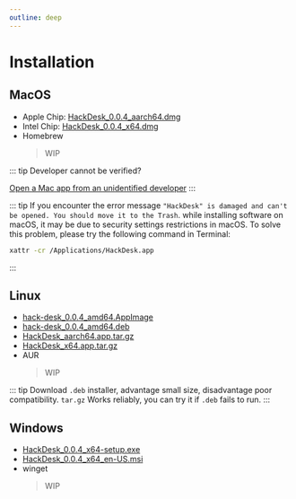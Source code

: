 ```yaml
---
outline: deep
---
```


# Installation

## MacOS

- Apple Chip: [HackDesk_0.0.4_aarch64.dmg](https://github.com/EastSun5566/hackdesk/releases/download/hackdesk-v0.0.4/HackDesk_0.0.4_aarch64.dmg)
- Intel Chip: [HackDesk_0.0.4_x64.dmg](https://github.com/EastSun5566/hackdesk/releases/download/hackdesk-v0.0.4/HackDesk_0.0.4_x64.dmg)
- Homebrew
  > WIP

::: tip
Developer cannot be verified?

[Open a Mac app from an unidentified developer](https://support.apple.com/en-sg/guide/mac-help/mh40616/mac)
:::

::: tip
If you encounter the error message `"HackDesk" is damaged and can't be opened. You should move it to the Trash`. while installing software on macOS, it may be due to security settings restrictions in macOS. To solve this problem, please try the following command in Terminal:

```sh
xattr -cr /Applications/HackDesk.app
```

:::

## Linux

- [hack-desk_0.0.4_amd64.AppImage](https://github.com/EastSun5566/hackdesk/releases/download/hackdesk-v0.0.4/hack-desk_0.0.4_amd64.AppImage)
- [hack-desk_0.0.4_amd64.deb](https://github.com/EastSun5566/hackdesk/releases/download/hackdesk-v0.0.4/hack-desk_0.0.4_amd64.deb)
- [HackDesk_aarch64.app.tar.gz](https://github.com/EastSun5566/hackdesk/releases/download/hackdesk-v0.0.4/HackDesk_aarch64.app.tar.gz)
- [HackDesk_x64.app.tar.gz](https://github.com/EastSun5566/hackdesk/releases/download/hackdesk-v0.0.4/HackDesk_x64.app.tar.gz)
- AUR
  > WIP

::: tip
Download `.deb` installer, advantage small size, disadvantage poor compatibility.
`tar.gz` Works reliably, you can try it if `.deb` fails to run.
:::

## Windows

- [HackDesk_0.0.4_x64-setup.exe](https://github.com/EastSun5566/hackdesk/releases/download/hackdesk-v0.0.4/HackDesk_0.0.4_x64-setup.exe)
- [HackDesk_0.0.4_x64_en-US.msi](https://github.com/EastSun5566/hackdesk/releases/download/hackdesk-v0.0.4/HackDesk_0.0.4_x64_en-US.msi)
- winget
  > WIP
